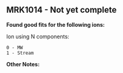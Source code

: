 ## MRK1014 - Not yet complete
**Found good fits for the following ions:**

Ion using N components:
```
0 - MW
1 - Stream
```


**Other Notes:**

